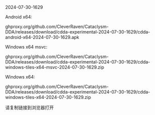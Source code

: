 2024-07-30-1629

Android x64:

ghproxy.org/github.com/CleverRaven/Cataclysm-DDA/releases/download/cdda-experimental-2024-07-30-1629/cdda-android-x64-2024-07-30-1629.apk

Windows x64 msvc:

ghproxy.org/github.com/CleverRaven/Cataclysm-DDA/releases/download/cdda-experimental-2024-07-30-1629/cdda-windows-tiles-x64-msvc-2024-07-30-1629.zip

Windows x64:

ghproxy.org/github.com/CleverRaven/Cataclysm-DDA/releases/download/cdda-experimental-2024-07-30-1629/cdda-windows-tiles-x64-2024-07-30-1629.zip

请复制链接到浏览器打开

